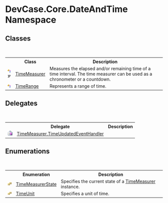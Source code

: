 # DevCase.Core.DateAndTime Namespace
 




## Classes
&nbsp;<table><tr><th></th><th>Class</th><th>Description</th></tr><tr><td>![Public class](media/pubclass.gif "Public class")![Code example](media/CodeExample.png "Code example")</td><td><a href="T_DevCase_Core_DateAndTime_TimeMeasurer">TimeMeasurer</a></td><td>
Measures the elapsed and/or remaining time of a time interval. The time measurer can be used as a chronometer or a countdown.</td></tr><tr><td>![Public class](media/pubclass.gif "Public class")</td><td><a href="T_DevCase_Core_DateAndTime_TimeRange">TimeRange</a></td><td>
Represents a range of time.</td></tr></table>

## Delegates
&nbsp;<table><tr><th></th><th>Delegate</th><th>Description</th></tr><tr><td>![Public delegate](media/pubdelegate.gif "Public delegate")</td><td><a href="T_DevCase_Core_DateAndTime_TimeMeasurer_TimeUpdatedEventHandler">TimeMeasurer.TimeUpdatedEventHandler</a></td><td /></tr></table>

## Enumerations
&nbsp;<table><tr><th></th><th>Enumeration</th><th>Description</th></tr><tr><td>![Public enumeration](media/pubenumeration.gif "Public enumeration")</td><td><a href="T_DevCase_Core_DateAndTime_TimeMeasurerState">TimeMeasurerState</a></td><td>
Specifies the current state of a <a href="T_DevCase_Core_DateAndTime_TimeMeasurer">TimeMeasurer</a> instance.</td></tr><tr><td>![Public enumeration](media/pubenumeration.gif "Public enumeration")</td><td><a href="T_DevCase_Core_DateAndTime_TimeUnit">TimeUnit</a></td><td>
Specifies a unit of time.</td></tr></table>&nbsp;
